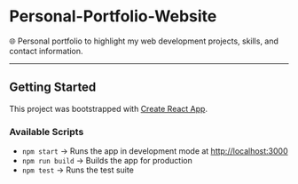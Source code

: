 # Personal-Portfolio-Website

🌐 Personal portfolio to highlight my web development projects, skills, and contact information.

---

## Getting Started

This project was bootstrapped with [Create React App](https://github.com/facebook/create-react-app).

### Available Scripts

- `npm start` → Runs the app in development mode at [http://localhost:3000](http://localhost:3000)  
- `npm run build` → Builds the app for production  
- `npm test` → Runs the test suite  
